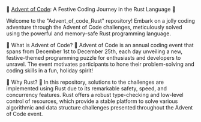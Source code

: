 🎄 <a href="https://adventofcode.com">Advent of Code</a>: A Festive Coding Journey in the Rust Language 🎄

Welcome to the "Advent_of_code_Rust" repository! Embark on a jolly coding adventure through the Advent of Code challenges, meticulously solved using the powerful and memory-safe Rust programming language.

🚀 What is Advent of Code? 🚀
Advent of Code is an annual coding event that spans from December 1st to December 25th, each day unveiling a new, festive-themed programming puzzle for enthusiasts and developers to unravel. The event motivates participants to hone their problem-solving and coding skills in a fun, holiday spirit!

🦀 Why Rust? 🦀
In this repository, solutions to the challenges are implemented using Rust due to its remarkable safety, speed, and concurrency features. Rust offers a robust type-checking and low-level control of resources, which provide a stable platform to solve various algorithmic and data structure challenges presented throughout the Advent of Code event.


